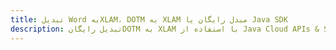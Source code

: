 ---title: تبدیل Word بهXLAM، DOTM به XLAM مبدل رایگان یا Java SDKdescription: تبدیل رایگانDOTM به XLAM با استفاده از Java Cloud APIs & SDK. همچنین اسناد Microsoft Word و OpenOffice را در Cloud ایجاد، ویرایش و رندر کنید.---